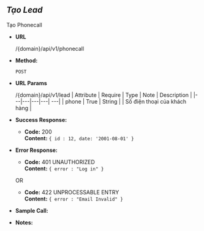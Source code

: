
***Tạo Lead***
----
 Tạo Phonecall

* **URL**

  /{domain}/api/v1/phonecall

* **Method:**
  
  `POST`
  
*  **URL Params**

   /{domain}/api/v1/lead
    | Attribute  | Require  | Type  | Note | Description |
    |---|---|---|---| ---|
    | phone | True  | String  | | Số điện thoại của khách hàng |


* **Success Response:**
  
  * **Code:** 200 <br />
    **Content:** `{ id : 12,
    date: '2001-08-01'
    }`
 
* **Error Response:**

  * **Code:** 401 UNAUTHORIZED <br />
    **Content:** `{ error : "Log in" }`

  OR

  * **Code:** 422 UNPROCESSABLE ENTRY <br />
    **Content:** `{ error : "Email Invalid" }`

* **Sample Call:**

* **Notes:**

